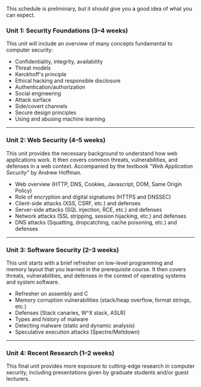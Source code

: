 This schedule is preliminary, but it should give you a good idea of what you can expect.

### Unit 1: Security Foundations (3–4 weeks)

This unit will include an overview of many concepts fundamental to computer security:

- Confidentiality, integrity, availability
- Threat models
- Kerckhoff's principle
- Ethical hacking and responsible disclosure
- Authentication/authorization
- Social engineering
- Attack surface
- Side/covert channels
- Secure design principles
- Using and abusing machine learning

---

### Unit 2: Web Security (4–5 weeks)

This unit provides the necessary background to understand how web applications work. It then covers common threats, vulnerabilities, and defenses in a web context. Accompanied by the textbook *“Web Application Security”* by Andrew Hoffman.

- Web overview (HTTP, DNS, Cookies, Javascript, DOM, Same Origin Policy)
- Role of encryption and digital signatures (HTTPS and DNSSEC)
- Client-side attacks (XSS, CSRF, etc.) and defenses
- Server-side attacks (SQL injection, RCE, etc.) and defenses
- Network attacks (SSL stripping, session hijacking, etc.) and defenses
- DNS attacks (Squatting, dropcatching, cache poisoning, etc.) and defenses

---

### Unit 3: Software Security (2–3 weeks)

This unit starts with a brief refresher on low-level programming and memory layout that you learned in the prerequisite course. It then covers threats, vulnerabilities, and defenses in the context of operating systems and system software.

- Refresher on assembly and C
- Memory corruption vulnerabilities (stack/heap overflow, format strings, etc.)
- Defenses (Stack canaries, W^X stack, ASLR)
- Types and history of malware
- Detecting malware (static and dynamic analysis)
- Speculative execution attacks (Spectre/Meltdown)

---

### Unit 4: Recent Research (1–2 weeks)

This final unit provides more exposure to cutting-edge research in computer security, including presentations given by graduate students and/or guest lecturers.
